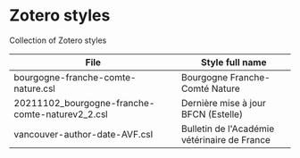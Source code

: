 # Zotero styles
 Collection of Zotero styles

| File | Style full name |
| --- | --- |
| bourgogne-franche-comte-nature.csl | Bourgogne Franche-Comté Nature |
| 20211102_bourgogne-franche-comte-naturev2_2.csl | Dernière mise à jour BFCN (Estelle) |
| vancouver-author-date-AVF.csl |Bulletin de l'Académie vétérinaire de France|


